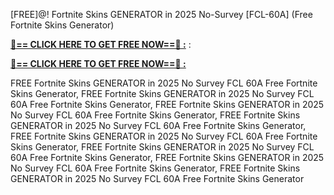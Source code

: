 [FREE]@! Fortnite Skins GENERATOR in 2025 No-Survey [FCL-60A] (Free Fortnite Skins Generator)

**[🔴== CLICK HERE TO GET FREE NOW==🔴 :](https://oercommons.s3.amazonaws.com/media/courseware/relatedresource/file/all-zit.html)**
:

**[🔴== CLICK HERE TO GET FREE NOW==🔴 :](https://oercommons.s3.amazonaws.com/media/courseware/relatedresource/file/gift-zit.html)**

 FREE Fortnite Skins GENERATOR in 2025 No Survey FCL 60A Free Fortnite Skins Generator, FREE Fortnite Skins GENERATOR in 2025 No Survey FCL 60A Free Fortnite Skins Generator, FREE Fortnite Skins GENERATOR in 2025 No Survey FCL 60A Free Fortnite Skins Generator, FREE Fortnite Skins GENERATOR in 2025 No Survey FCL 60A Free Fortnite Skins Generator, FREE Fortnite Skins GENERATOR in 2025 No Survey FCL 60A Free Fortnite Skins Generator, FREE Fortnite Skins GENERATOR in 2025 No Survey FCL 60A Free Fortnite Skins Generator, FREE Fortnite Skins GENERATOR in 2025 No Survey FCL 60A Free Fortnite Skins Generator, FREE Fortnite Skins GENERATOR in 2025 No Survey FCL 60A Free Fortnite Skins Generator
